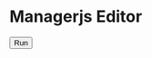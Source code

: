 <h1>Managerjs Editor</h1>
<button class="btn top-right size-3" id="editor--run">
	Run
</button>
<div id="editor"></div>
<div id="iframeToControl"></div>

